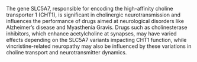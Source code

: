 The gene SLC5A7, responsible for encoding the high-affinity choline transporter 1 (CHT1), is significant in cholinergic neurotransmission and influences the performance of drugs aimed at neurological disorders like Alzheimer’s disease and Myasthenia Gravis. Drugs such as cholinesterase inhibitors, which enhance acetylcholine at synapses, may have varied effects depending on the SLC5A7 variants impacting CHT1 function, while vincristine-related neuropathy may also be influenced by these variations in choline transport and neurotransmitter dynamics.